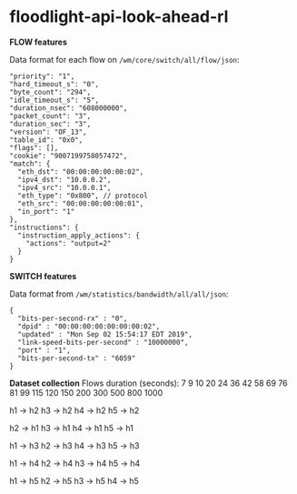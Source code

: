 # floodlight-api-look-ahead-rl



**FLOW features**

Data format for each flow on `/wm/core/switch/all/flow/json`:

```
"priority": "1",
"hard_timeout_s": "0",
"byte_count": "294",
"idle_timeout_s": "5",
"duration_nsec": "608000000",
"packet_count": "3",
"duration_sec": "3",
"version": "OF_13",
"table_id": "0x0",
"flags": [],
"cookie": "9007199758057472",
"match": {
  "eth_dst": "00:00:00:00:00:02",
  "ipv4_dst": "10.0.0.2",
  "ipv4_src": "10.0.0.1",
  "eth_type": "0x800", // protocol
  "eth_src": "00:00:00:00:00:01",
  "in_port": "1"
},
"instructions": {
  "instruction_apply_actions": {
    "actions": "output=2"
  }
}
```

**SWITCH features**

Data format from `/wm/statistics/bandwidth/all/all/json`:

```
{
  "bits-per-second-rx" : "0",
  "dpid" : "00:00:00:00:00:00:00:02",
  "updated" : "Mon Sep 02 15:54:17 EDT 2019",
  "link-speed-bits-per-second" : "10000000",
  "port" : "1",
  "bits-per-second-tx" : "6059"
}
```

**Dataset collection**
Flows duration (seconds):
7
9
10
20
24
36
42
58
69
76
81
99
115
120
150
200
300
500
800
1000

h1 -> h2
h3 -> h2
h4 -> h2
h5 -> h2

h2 -> h1
h3 -> h1
h4 -> h1
h5 -> h1

h1 -> h3
h2 -> h3
h4 -> h3
h5 -> h3

h1 -> h4
h2 -> h4
h3 -> h4
h5 -> h4

h1 -> h5
h2 -> h5
h3 -> h5
h4 -> h5
